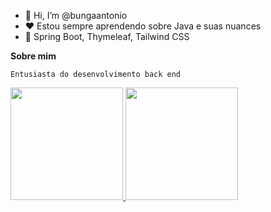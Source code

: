 - 👋 Hi, I’m @bungaantonio
- ❤️ Estou sempre aprendendo sobre Java e suas nuances
- 🥷 Spring Boot, Thymeleaf, Tailwind CSS
 
**Sobre mim**

`Entusiasta do desenvolvimento back end`

<!---
bungaantonio/bungaantonio is a ✨ special ✨ repository because its `README.md` (this file) appears on your GitHub profile.
You can click the Preview link to take a look at your changes.
--->

<div>
  <a href="https://github.com/bungaantonio">
  <img height="180em" src="https://github-readme-stats.vercel.app/api?username=bungaantonio&show_icons=true&theme=dark&include_all_commits=true&count_private=true"/>
  <img height="180em" src="https://github-readme-stats.vercel.app/api/top-langs/?username=bungaantonio&layout=compact&langs_count=8&theme=dark"/>
<div>
